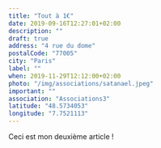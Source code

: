 ```yaml
---
title: "Tout à 1€"
date: 2019-09-16T12:27:01+02:00
description: ""
draft: true
address: "4 rue du dome"
postalCode: "77005"
city: "Paris"
label: ""
when: 2019-11-29T12:12:00+02:00
photo: "/img/associations/satanael.jpeg"
important: ""
association: "Associations3"
latitude: "48.5734053" 
longitude: "7.7521113"
---
```


Ceci est mon deuxième article ! 
